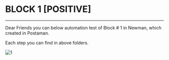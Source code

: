 # BLOCK 1 [POSITIVE]
___

Dear Friends you can below automation test of Block # 1 in Newman, which created in Postaman.

Each step you can find in above folders.

![1](https://user-images.githubusercontent.com/122685448/231304028-90dd836f-eb4c-4f45-a32a-043dd8d3dc13.gif)
